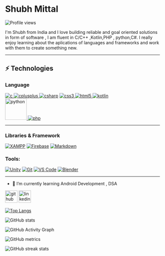 # Shubh Mittal

![Profile views](https://gpvc.arturio.dev/shubhmittal07)  

I'm Shubh from India and I love building reliable and goal oriented solutions in form of software , I am fluent in C/C++ ,Kotlin,PHP , python,C#. I really enjoy learning about the aplications of languages and frameworks and work with them to create something new.
<hr>

## ⚡ Technologies

### Language

<p align="left"> 
  
  <a href="https://www.cprogramming.com/" target="_blank"> <img src="https://img.shields.io/badge/C-00599C?style=for-the-badge&logo=c&logoColor=white" alt="c"/> </a> 
  <a href="https://www.w3schools.com/cpp/" target="_blank"> <img src="https://img.shields.io/badge/C%2B%2B-00599C?style=for-the-badge&logo=c%2B%2B&logoColor=white" alt="cplusplus"/> </a> 
  <a href="https://www.w3schools.com/cs/" target="_blank"> <img src="https://img.shields.io/badge/C%23-239120?style=for-the-badge&logo=c-sharp&logoColor=white" alt="csharp"/></a> 
  <a href="https://www.w3schools.com/css/" target="_blank"> <img src="https://img.shields.io/badge/CSS3-1572B6?style=for-the-badge&logo=css3&logoColor=white" alt="css3"/> </a> 
  <a href="https://www.w3.org/html/" target="_blank"> <img src="https://img.shields.io/badge/HTML5-E34F26?style=for-the-badge&logo=html5&logoColor=white" alt="html5"/> </a> 
  <a href="https://kotlinlang.org" target="_blank"> <img src="https://img.shields.io/badge/Kotlin-0095D5?&style=for-the-badge&logo=kotlin&logoColor=white" alt="kotlin"/> </a>  
  <a href="https://www.python.org" target="_blank"> <img src="https://img.shields.io/badge/Python-FFD43B?style=for-the-badge&logo=python&logoColor=darkgreen" alt="python" width="70"/> </a> 
  <a href="https://www.php.net" target="_blank"> <img src="https://img.shields.io/badge/PHP-777BB4?style=for-the-badge&logo=php&logoColor=white" alt="php"/> </a>
  
</p>

<hr>

### Libraries & Framework

[![XAMPP](https://img.shields.io/badge/Xampp-F37623?style=for-the-badge&logo=xampp&logoColor=white)](https://www.apachefriends.org/download.html)
[![Firebase](https://img.shields.io/badge/firebase-ffca28?style=for-the-badge&logo=firebase&logoColor=black)](https://firebase.google.com/)
[![Markdown](https://img.shields.io/badge/OpenGL-FFFFFF?style=for-the-badge&logo=opengl)](https://www.markdownguide.org/)


### Tools:

[![Unity](https://img.shields.io/badge/Unity-100000?style=for-the-badge&logo=unity&logoColor=white)](https://unity.com/)
[![Git](https://img.shields.io/badge/-Git-black?style=flat-square&logo=git)](https://git-scm.com/)
[![VS Code](https://img.shields.io/badge/-VS%20Code-007ACC?style=flat-square&logo=visual-studio-code)](https://code.visualstudio.com/)
[![Blender](https://img.shields.io/badge/blender-%23F5792A.svg?style=for-the-badge&logo=blender&logoColor=white)](https://www.blender.org/)

<hr>

- 🌱 I’m currently learning Android Development , DSA 


[<img src='https://cdn.jsdelivr.net/npm/simple-icons@3.0.1/icons/github.svg' alt='github' height='40'>](https://github.com/shubhmittal07)  [<img src='https://cdn.jsdelivr.net/npm/simple-icons@3.0.1/icons/linkedin.svg' alt='linkedin' height='40'>](https://www.linkedin.com/in/https://www.linkedin.com/in/shubh-mittal-a68985175//)  
  
[![Top Langs](https://github-readme-stats.vercel.app/api/top-langs/?username=shubhmittal07&layout=compact&theme=highcontrast)](https://github.com/anuraghazra/github-readme-stats)

![GitHub stats](https://github-readme-stats.vercel.app/api?username=shubhmittal07&show_icons=true&theme=merko)  


![GitHub Activity Graph](https://activity-graph.herokuapp.com/graph?username=shubhmittal07)  

![GitHub metrics](https://metrics.lecoq.io/shubhmittal07)  

![GitHub streak stats](https://github-readme-streak-stats.herokuapp.com/?user=shubhmittal07)  


